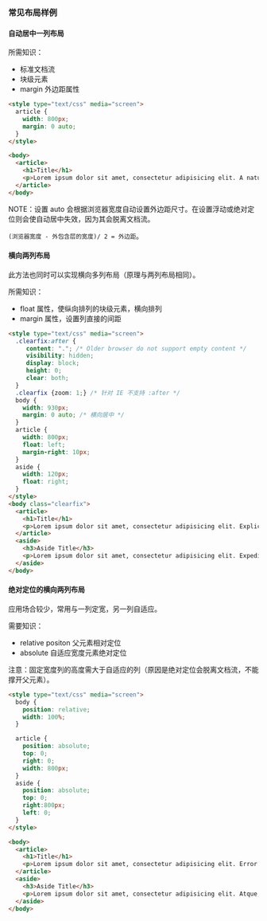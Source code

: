 ### 常见布局样例

#### 自动居中一列布局

所需知识：

- 标准文档流
- 块级元素
- margin 外边距属性

```html
<style type="text/css" media="screen">
  article {
    width: 800px;
    margin: 0 auto;
  }
</style>

<body>
  <article>
    <h1>Title</h1>
    <p>Lorem ipsum dolor sit amet, consectetur adipisicing elit. A natus repellendus, modi culpa, dolor ducimus debitis, facere dolorum cum aspernatur, soluta molestias est illo vel iusto esse ex ullam amet!</p>
  </article>
</body>
```

NOTE：设置 auto 会根据浏览器宽度自动设置外边距尺寸。在设置浮动或绝对定位则会使自动居中失效，因为其会脱离文档流。

`(浏览器宽度 - 外包含层的宽度)/ 2 = 外边距`。

#### 横向两列布局

此方法也同时可以实现横向多列布局（原理与两列布局相同）。

所需知识：

- float 属性，使纵向排列的块级元素，横向排列
- margin 属性，设置列直接的间距

```html
<style type="text/css" media="screen">
  .clearfix:after {
     content: "."; /* Older browser do not support empty content */
     visibility: hidden;
     display: block;
     height: 0;
     clear: both;
  }
  .clearfix {zoom: 1;} /* 针对 IE 不支持 :after */
  body {
    width: 930px;
    margin: 0 auto; /* 横向居中 */
  }
  article {
    width: 800px;
    float: left;
    margin-right: 10px;
  }
  aside {
    width: 120px;
    float: right;
  }
</style>
<body class="clearfix">
  <article>
    <h1>Title</h1>
    <p>Lorem ipsum dolor sit amet, consectetur adipisicing elit. Explicabo, quam, fugit. Accusamus voluptates nesciunt in, autem ipsa assumenda a iusto, reiciendis earum repudiandae, nulla natus blanditiis, aliquam asperiores commodi qui.</p>
  </article>
  <aside>
    <h3>Aside Title</h3>
    <p>Lorem ipsum dolor sit amet, consectetur adipisicing elit. Expedita, molestiae!</p>
  </aside>
</body>
```

#### 绝对定位的横向两列布局

应用场合较少，常用与一列定宽，另一列自适应。

需要知识：

- relative positon 父元素相对定位
- absolute 自适应宽度元素绝对定位

注意：固定宽度列的高度需大于自适应的列（原因是绝对定位会脱离文档流，不能撑开父元素）。

```html
<style type="text/css" media="screen">
  body {
    position: relative;
    width: 100%;
  }

  article {
    position: absolute;
    top: 0;
    right: 0;
    width: 800px;
  }
  aside {
    position: absolute;
    top: 0;
    right:800px;
    left: 0;
  }
</style>

<body>
  <article>
    <h1>Title</h1>
    <p>Lorem ipsum dolor sit amet, consectetur adipisicing elit. Error obcaecati sint minima totam fuga, tempora, id quia soluta officia iure eligendi sequi non dicta, doloribus accusamus odit fugiat quam quibusdam.</p>
  </article>
  <aside>
    <h3>Aside Title</h3>
    <p>Lorem ipsum dolor sit amet, consectetur adipisicing elit. Atque, doloremque.</p>
  </aside>
</body>
```